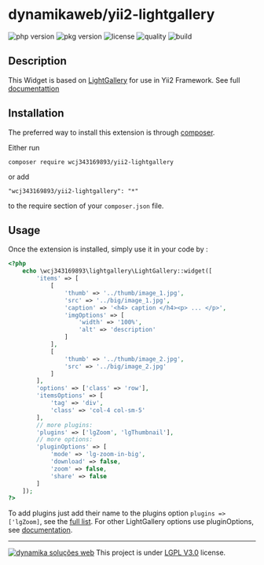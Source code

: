dynamikaweb/yii2-lightgallery
=========================
![php version](https://img.shields.io/packagist/php-v/dynamikaweb/yii2-lightgallery)
![pkg version](https://img.shields.io/packagist/v/dynamikaweb/yii2-lightgallery)
![license](https://img.shields.io/packagist/l/dynamikaweb/yii2-lightgallery)
![quality](https://img.shields.io/scrutinizer/quality/g/dynamikaweb/yii2-lightgallery)
![build](https://img.shields.io/scrutinizer/build/g/dynamikaweb/yii2-lightgallery)

Description
-----------

This Widget is based on [LightGallery](https://www.lightgalleryjs.com/) for use in Yii2 Framework. See full [documentattion](https://www.lightgalleryjs.com/docs)

Installation
------------

The preferred way to install this extension is through [composer](http://getcomposer.org/download/).

Either run

```
composer require wcj343169893/yii2-lightgallery
```

or add

```
"wcj343169893/yii2-lightgallery": "*"
```

to the require section of your `composer.json` file.


Usage
-----

Once the extension is installed, simply use it in your code by  :

```php
<?php
    echo \wcj343169893\lightgallery\LightGallery::widget([
        'items' => [
            [
                'thumb' => '../thumb/image_1.jpg',
                'src' => '../big/image_1.jpg',
                'caption' => '<h4> caption </h4><p> ... </p>',
                'imgOptions' => [
                    'width' => '100%',
                    'alt' => 'description'
                ]
            ],
            [
                'thumb' => '../thumb/image_2.jpg',
                'src' => '../big/image_2.jpg'
            ]
        ],
        'options' => ['class' => 'row'],
        'itemsOptions' => [
            'tag' => 'div',
            'class' => 'col-4 col-sm-5'
        ],
        // more plugins: 
        'plugins' => ['lgZoom', 'lgThumbnail'],
        // more options: 
        'pluginOptions' => [
            'mode' => 'lg-zoom-in-big',
            'download' => false,
            'zoom' => false,
            'share' => false
        ]
    ]);
?>
```
To add plugins just add their name to the plugins option `plugins =>['lgZoom]`, see the [full list](https://www.lightgalleryjs.com/docs/getting-started/#plugins).
For other LightGallery options use pluginOptions, see [documentation](https://www.lightgalleryjs.com/docs/settings/).

--------------------------------------------------------------------------------------------------------------
[![dynamika soluções web](https://avatars.githubusercontent.com/dynamikaweb?size=12)](https://dynamika.com.br)
This project is under [LGPL V3.0](https://opensource.org/licenses/LGPL-3.0) license.
